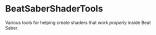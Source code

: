 # BeatSaberShaderTools
Various tools for helping create shaders that work *properly* inside Beat Saber.
